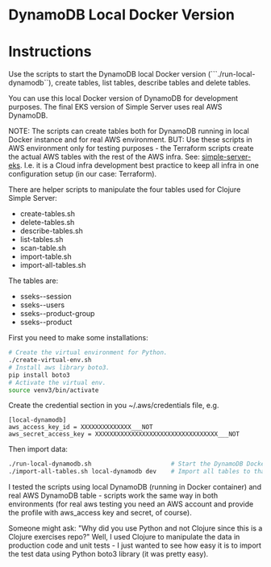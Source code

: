 # DynamoDB Local Docker Version

# Instructions

Use the scripts to start the DynamoDB local Docker version (```./run-local-dynamodb``), create tables, list tables, describe tables and delete tables. 

You can use this local Docker version of DynamoDB for development purposes. The final EKS version of Simple Server uses real AWS DynamoDB.

NOTE: The scripts can create tables both for DynamoDB running in local Docker instance and for real AWS environment. BUT: Use these scripts in AWS environment only for testing purposes - the Terraform scripts create the actual AWS tables with the rest of the AWS infra. See: [simple-server-eks](https://github.com/karimarttila/aws/tree/master/simple-server-eks). I.e. it is a Cloud infra development best practice to keep all infra in one configuration setup (in our case: Terraform).

There are helper scripts to manipulate the four tables used for Clojure Simple Server:

- create-tables.sh
- delete-tables.sh
- describe-tables.sh
- list-tables.sh
- scan-table.sh
- import-table.sh
- import-all-tables.sh

The tables are:

- sseks-<env>-session
- sseks-<env>-users
- sseks-<env>-product-group
- sseks-<env>-product

First you need to make some installations:

```bash
# Create the virtual environment for Python.
./create-virtual-env.sh
# Install aws library boto3.
pip install boto3
# Activate the virtual env.
source venv3/bin/activate
```

Create the credential section in you ~/.aws/credentials file, e.g.

```text
[local-dynamodb]
aws_access_key_id = XXXXXXXXXXXXXX___NOT
aws_secret_access_key = XXXXXXXXXXXXXXXXXXXXXXXXXXXXXXXXXX___NOT
```

Then import data:

```bash
./run-local-dynamodb.sh                      # Start the DynamoDB Docker container.
./import-all-tables.sh local-dynamodb dev    # Import all tables to that instance.
```

I tested the scripts using local DynamoDB (running in Docker container) and real AWS DynamoDB table - scripts work the same way in both environments (for real aws testing you need an AWS account and provide the profile with aws_access key and secret, of course).

Someone might ask: "Why did you use Python and not Clojure since this is a Clojure exercises repo?" Well, I used Clojure to manipulate the data in production code and unit tests - I just wanted to see how easy it is to import the test data using Python boto3 library (it was pretty easy).


